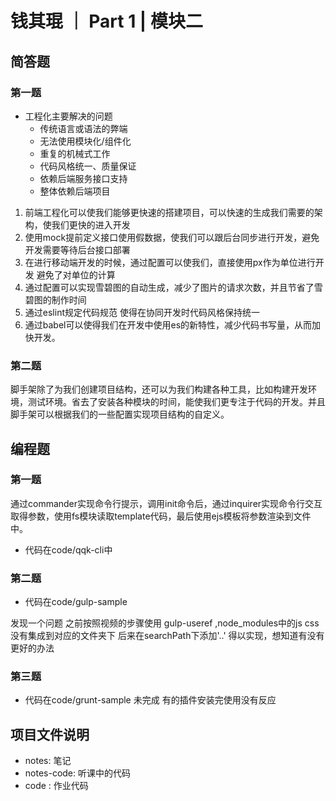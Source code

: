 # 钱其琨 ｜ Part 1 | 模块二

## 简答题

### 第一题

* 工程化主要解决的问题
  * 传统语言或语法的弊端
  * 无法使用模块化/组件化
  * 重复的机械式工作
  * 代码风格统一、质量保证
  * 依赖后端服务接口支持
  * 整体依赖后端项目
1. 前端工程化可以使我们能够更快速的搭建项目，可以快速的生成我们需要的架构，使我们更快的进入开发
2. 使用mock提前定义接口使用假数据，使我们可以跟后台同步进行开发，避免开发需要等待后台接口部署
3. 在进行移动端开发的时候，通过配置可以使我们，直接使用px作为单位进行开发 避免了对单位的计算
4. 通过配置可以实现雪碧图的自动生成，减少了图片的请求次数，并且节省了雪碧图的制作时间
5. 通过eslint规定代码规范 使得在协同开发时代码风格保持统一
6. 通过babel可以使得我们在开发中使用es的新特性，减少代码书写量，从而加快开发。
### 第二题

脚手架除了为我们创建项目结构，还可以为我们构建各种工具，比如构建开发环境，测试环境。省去了安装各种模块的时间，能使我们更专注于代码的开发。并且脚手架可以根据我们的一些配置实现项目结构的自定义。

## 编程题

### 第一题
通过commander实现命令行提示，调用init命令后，通过inquirer实现命令行交互取得参数，使用fs模块读取template代码，最后使用ejs模板将参数渲染到文件中。
- 代码在code/qqk-cli中
### 第二题
- 代码在code/gulp-sample

发现一个问题 之前按照视频的步骤使用 gulp-useref ,node_modules中的js css 没有集成到对应的文件夹下 后来在searchPath下添加'..' 得以实现，想知道有没有更好的办法

### 第三题
- 代码在code/grunt-sample 未完成 有的插件安装完使用没有反应

## 项目文件说明
- notes: 笔记
- notes-code: 听课中的代码
- code : 作业代码
